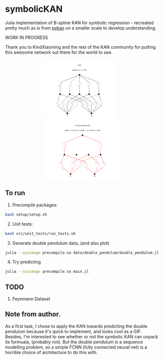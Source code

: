 # symbolicKAN

Julia implementation of B-spline KAN for symbolic regression - recreated pretty much as is from [pykan](https://github.com/KindXiaoming/pykan) on a smaller scale to develop understanding.

WORK IN PROGRESS 

Thank you to KindXiaoming and the rest of the KAN community for putting this awesome network out there for the world to see.

<p align="center">
<img src="figures/symbolic_test.png" alt="KAN Network" width="48%" style="padding-right: 20px;">
<img src="figures/symbolic_test_pruned.png" alt="Pruned KAN Network" width="48%">
</p>


## To run

1. Precompile packages:

```bash
bash setup/setup.sh
```

2. Unit tests:

```bash
bash src/unit_tests/run_tests.sh
```

3. Generate double pendulum data, (and also plot)

```bash
julia --sysimage precompile.so data/double_pendulum/double_pendulum.jl
```

4. Try predicting

```bash
julia --sysimage precompile.so main.jl
```

## TODO

1. Feynmann Dataset


## Note from author.

As a first task, I chose to apply the KAN towards predicting the double pendulum because it's quick to implement, and looks cool as a GIF. Besides, I'm interested to see whether or not the symbolic KAN can unpack its formuala, (probably not). But the double pendulum is a sequence modelling problem, so a simple FCNN (fully connected neural net) is a horrible choice of architecture to do this with.
